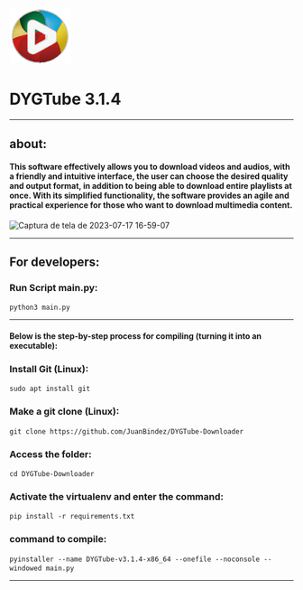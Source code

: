 

<h1 align="">
  <img alt="NextLevelWeek" title="#NextLevelWeek" src="images/DYGTube_ico.png" width="110px"/>
</h1>



<h1 align="">DYGTube 3.1.4</h1>

----------

## about:

#### This software effectively allows you to download videos and audios, with a friendly and intuitive interface, the user can choose the desired quality and output format, in addition to being able to download entire playlists at once. With its simplified functionality, the software provides an agile and practical experience for those who want to download multimedia content.


![Captura de tela de 2023-07-17 16-59-07](https://github.com/JuanBindez/DYGTube-Downloader/assets/79322362/30f90ed8-3d5f-4a1b-bcf3-9c429e7c3860)

-----------
## For developers:

### Run Script main.py:

    python3 main.py

-----------

#### Below is the step-by-step process for compiling (turning it into an executable):


### Install Git (Linux):

    sudo apt install git

### Make a git clone (Linux):

    git clone https://github.com/JuanBindez/DYGTube-Downloader
    
### Access the folder:

    cd DYGTube-Downloader

### Activate the virtualenv and enter the command:

    pip install -r requirements.txt

### command to compile:

    pyinstaller --name DYGTube-v3.1.4-x86_64 --onefile --noconsole --windowed main.py

----------
